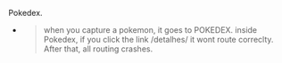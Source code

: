 Pokedex.
- > when you capture a pokemon, it goes to POKEDEX. 
inside Pokedex, if you click the link /detalhes/ it wont route correclty. After that, all routing crashes.
